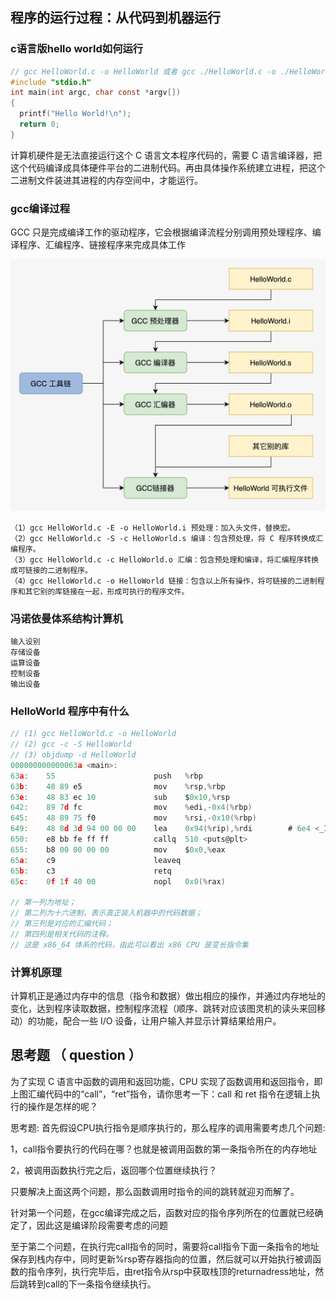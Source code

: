 ## 程序的运行过程：从代码到机器运行

### c语言版hello world如何运行

```c
// gcc HelloWorld.c -o HelloWorld 或者 gcc ./HelloWorld.c -o ./HelloWorld
#include "stdio.h"
int main(int argc, char const *argv[])
{
  printf("Hello World!\n");
  return 0;
}
```

计算机硬件是无法直接运行这个 C 语言文本程序代码的，需要 C 语言编译器，把这个代码编译成具体硬件平台的二进制代码。再由具体操作系统建立进程，把这个二进制文件装进其进程的内存空间中，才能运行。


### gcc编译过程

GCC 只是完成编译工作的驱动程序，它会根据编译流程分别调用预处理程序、编译程序、汇编程序、链接程序来完成具体工作

![helloworld编译过程](./01_01.png)

    （1）gcc HelloWorld.c -E -o HelloWorld.i 预处理：加入头文件，替换宏。
    （2）gcc HelloWorld.c -S -c HelloWorld.s 编译：包含预处理，将 C 程序转换成汇编程序。
    （3）gcc HelloWorld.c -c HelloWorld.o 汇编：包含预处理和编译，将汇编程序转换成可链接的二进制程序。
    （4）gcc HelloWorld.c -o HelloWorld 链接：包含以上所有操作，将可链接的二进制程序和其它别的库链接在一起，形成可执行的程序文件。


### 冯诺依曼体系结构计算机

    输入设别
    存储设备
    运算设备
    控制设备
    输出设备

### HelloWorld 程序中有什么

```c
// (1) gcc HelloWorld.c -o HelloWorld
// (2) gcc -c -S HelloWorld
// (3) objdump -d HelloWorld
000000000000063a <main>:
63a:	55                   	push   %rbp
63b:	48 89 e5             	mov    %rsp,%rbp
63e:	48 83 ec 10          	sub    $0x10,%rsp
642:	89 7d fc             	mov    %edi,-0x4(%rbp)
645:	48 89 75 f0          	mov    %rsi,-0x10(%rbp)
649:	48 8d 3d 94 00 00 00 	lea    0x94(%rip),%rdi        # 6e4 <_IO_stdin_used+0x4>
650:	e8 bb fe ff ff       	callq  510 <puts@plt>
655:	b8 00 00 00 00       	mov    $0x0,%eax
65a:	c9                   	leaveq 
65b:	c3                   	retq   
65c:	0f 1f 40 00          	nopl   0x0(%rax)

// 第一列为地址；
// 第二列为十六进制，表示真正装入机器中的代码数据；
// 第三列是对应的汇编代码；
// 第四列是相关代码的注释。
// 这是 x86_64 体系的代码，由此可以看出 x86 CPU 是变长指令集
```

### 计算机原理

计算机正是通过内存中的信息（指令和数据）做出相应的操作，并通过内存地址的变化，达到程序读取数据，控制程序流程（顺序、跳转对应该图灵机的读头来回移动）的功能，配合一些 I/O 设备，让用户输入并显示计算结果给用户。


## 思考题 （ question ）

为了实现 C 语言中函数的调用和返回功能，CPU 实现了函数调用和返回指令，即上图汇编代码中的“call”，“ret”指令，请你思考一下：call 和 ret 指令在逻辑上执行的操作是怎样的呢？


思考题: 首先假设CPU执行指令是顺序执行的，那么程序的调用需要考虑几个问题:

1，call指令要执行的代码在哪？也就是被调用函数的第一条指令所在的内存地址

2，被调用函数执行完之后，返回哪个位置继续执行？

只要解决上面这两个问题，那么函数调用时指令的间的跳转就迎刃而解了。

针对第一个问题，在gcc编译完成之后，函数对应的指令序列所在的位置就已经确定了，因此这是编译阶段需要考虑的问题

至于第二个问题，在执行完call指令的同时，需要将call指令下面一条指令的地址保存到栈内存中，同时更新%rsp寄存器指向的位置，然后就可以开始执行被调函数的指令序列，执行完毕后，由ret指令从rsp中获取栈顶的returnadress地址，然后跳转到call的下一条指令继续执行。